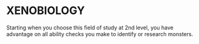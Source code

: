 # XENOBIOLOGY

Starting when you choose this field of study at 2nd level, you have advantage on all ability checks you make to identify or research monsters.